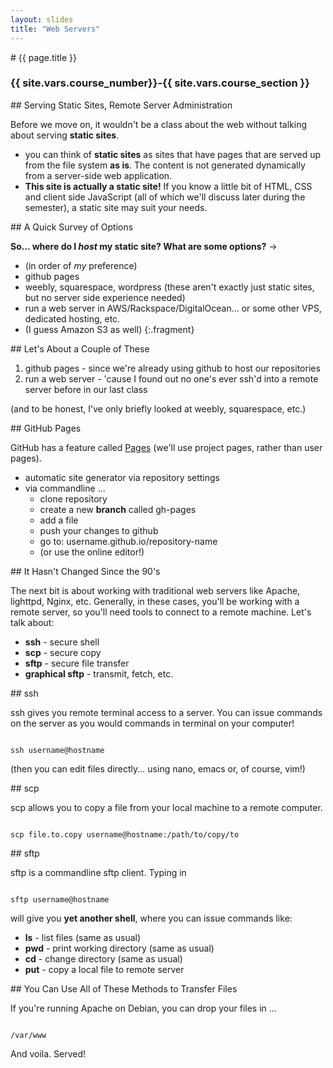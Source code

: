 ```yaml
---
layout: slides
title: "Web Servers"
---
```

<section markdown="block" class="intro-slide">
# {{ page.title }}

### {{ site.vars.course_number}}-{{ site.vars.course_section }}

<p><small></small></p>
</section>

<section markdown="block">
## Serving Static Sites, Remote Server Administration

Before we move on, it wouldn't be a class about the web without talking about serving __static sites__.

* you can think of __static sites__ as sites that have pages that are served up from the file system __as is__. The content is not generated dynamically from a server-side web application.
* __This site is actually a static site!__ If you know a little bit of HTML, CSS and client side JavaScript (all of which we'll discuss later during the semester), a static site may suit your needs.
</section>

<section markdown="block">
## A Quick Survey of Options

__So... where do I _host_ my static site? What are some options?__ &rarr;

* (in order of _my_ preference)
* github pages
* weebly, squarespace, wordpress (these aren't exactly just static sites, but no server side experience needed)
* run a web server in AWS/Rackspace/DigitalOcean... or some other VPS, dedicated hosting, etc.
* (I guess Amazon S3 as well)
{:.fragment}
</section>

<section markdown="block">
## Let's About a Couple of These

1. github pages - since we're already using github to host our repositories
2. run a web server - 'cause I found out no one's ever ssh'd into a remote server before in our last class

(and to be honest, I've only briefly looked at weebly, squarespace, etc.)
</section>

<section markdown="block">
## GitHub Pages

GitHub has a feature called [Pages](https://pages.github.com/) (we'll use project pages, rather than user pages).

* automatic site generator via repository settings
* via commandline ...
	* clone repository
	* create a new __branch__ called gh-pages
	* add a file
	* push your changes to github
	* go to: username.github.io/repository-name
	* (or use the online editor!)
</section>

<section markdown="block">
## It Hasn't Changed Since the 90's

The next bit is about working with traditional web servers like Apache, lighttpd, Nginx, etc. Generally, in these cases, you'll be working with a remote server, so you'll need tools to connect to a remote machine. Let's talk about:

* __ssh__ - secure shell
* __scp__ - secure copy
* __sftp__ - secure file transfer
* __graphical sftp__ - transmit, fetch, etc.
</section>

<section markdown="block">
## ssh

ssh gives you remote terminal access to a server. You can issue commands on the server as you would commands in terminal on your computer!

<pre><code data-trim contenteditable>
ssh username@hostname
</code></pre>

(then you can edit files directly... using nano, emacs or, of course, vim!)
</section>

<section markdown="block">
## scp

scp allows you to copy a file from your local machine to a remote computer.

<pre><code data-trim contenteditable>
scp file.to.copy username@hostname:/path/to/copy/to
</code></pre>

</section>

<section markdown="block">
## sftp

sftp is a commandline sftp client. Typing in 

<pre><code data-trim contenteditable>
sftp username@hostname
</code></pre>

will give you __yet another shell__, where you can issue commands like:

* __ls__ - list files (same as usual)
* __pwd__ - print working directory (same as usual)
* __cd__ - change directory (same as usual)
* __put__ - copy a local file to remote server
</section>

<section markdown="block">
## You Can Use All of These Methods to Transfer Files

If you're running Apache on Debian, you can drop your files in ...

<pre><code data-trim contenteditable>
/var/www
</code></pre>

And voila. Served!

</section>
